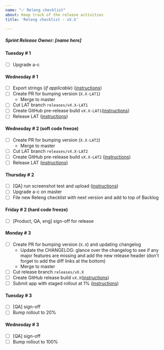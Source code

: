 ```yaml
---
name: "✅ Releng checklist"
about: Keep track of the release activities
title: 'Releng checklist - vX.X'

---
```


##### Sprint Release Owner: _[name here]_

#### Tuesday # 1

- [ ] Upgrade a-c

#### Wednesday # 1

- [ ] Export strings (*if applicable*) ([instructions](https://github.com/mozilla-mobile/firefox-tv/wiki/Localization#exporting-strings-for-translation))
- [ ] Create PR for bumping version (`X.X-LAT1`)
  - Merge to master
- [ ] Cut LAT branch `releases/vX.X-LAT1`
- [ ] Create GitHub pre-release build `vX.X-LAT1`([instructions](https://github.com/mozilla-mobile/firefox-tv/wiki/Releng-Checklist#final-builds))
- [ ] Release LAT ([instructions](https://developer.amazon.com/docs/app-testing/live-app-testing-getting-started.html))

#### Wednesday # 2 (soft code freeze)

- [ ] Create PR for bumping version (`X.X-LAT2`)
  - Merge to master
- [ ] Cut LAT branch `releases/vX.X-LAT2`
- [ ] Create GitHub pre-release build `vX.X-LAT2` ([instructions](https://github.com/mozilla-mobile/firefox-tv/wiki/Releng-Checklist#final-builds))
- [ ] Release LAT ([instructions](https://developer.amazon.com/docs/app-testing/live-app-testing-getting-started.html))

#### Thursday # 2

- [ ] [QA] run screenshot test and upload ([instructions](https://github.com/mozilla-mobile/firefox-tv/wiki/Localization#screenshots))
- [ ] Upgrade a-c on master
- [ ] File new Releng checklist with next version and add to top of Backlog

#### Friday # 2 (hard code freeze)

- [ ] [Product, QA, eng] sign-off for release

#### Monday # 3

- [ ] Create PR for bumping version (`X.X`) and updating changelog
  - Update the CHANGELOG: glance over the changelog to see if any major
    features are missing and add the new release header (don't forget to add the diff links at the bottom)
  - Merge to master
- [ ] Cut release branch `releases/vX.X`
- [ ] Create GitHub release build `vX.X`([instructions](https://github.com/mozilla-mobile/firefox-tv/wiki/Releng-Checklist#final-builds))
- [ ] Submit app with staged rollout at 1% ([instructions](https://developer.amazon.com/docs/app-submission/submitting-apps-to-amazon-appstore.html))

#### Tuesday # 3

- [ ] [QA] sign-off
- [ ] Bump rollout to 20%

#### Wednesday # 3

- [ ] [QA] sign-off
- [ ] Bump rollout to 100%

